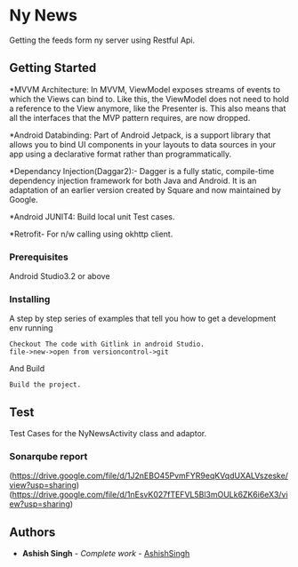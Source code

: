# Ny News

Getting the feeds form ny server using Restful Api.

## Getting Started

*MVVM Architecture: In MVVM, ViewModel exposes streams of events to which the Views can bind to. Like this, the ViewModel does not need to hold a reference to the View anymore, like the Presenter is. This also means that all the interfaces that the MVP pattern requires, are now dropped.

*Android Databinding: Part of Android Jetpack, is a support library that allows you to bind UI components in your layouts to data sources in your app using a declarative format rather than programmatically.

*Dependancy Injection(Daggar2):- Dagger is a fully static, compile-time dependency injection framework for both Java and Android. It is an adaptation of an earlier version created by Square and now maintained by Google. 

*Android JUNIT4: Build local unit Test cases.

*Retrofit- For n/w calling using okhttp client.



### Prerequisites

Android Studio3.2 or above

 

### Installing

A step by step series of examples that tell you how to get a development env running



```
Checkout The code with Gitlink in android Studio.
file->new->open from versioncontrol->git
```

And Build

```
Build the project.
```



##  Test

Test Cases for the NyNewsActivity class and adaptor.

 
### Sonarqube report

 (https://drive.google.com/file/d/1J2nEBO45PvmFYR9eqKVqdUXALVszeske/view?usp=sharing)
 (https://drive.google.com/file/d/1nEsvK027fTEFVL5Bl3mOULk6ZK6i6eX3/view?usp=sharing) 


## Authors

* **Ashish Singh** - *Complete work* - [AshishSingh](https://github.com/Ashishsingh009)
 



